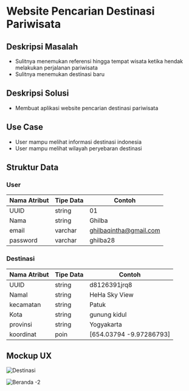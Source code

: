 # Website Pencarian Destinasi Pariwisata

## Deskripsi Masalah
- Sulitnya menemukan referensi hingga tempat wisata ketika hendak melakukan perjalanan pariwisata
- Sulitnya menemukan destinasi baru

## Deskripsi Solusi
- Membuat aplikasi website pencarian destinasi pariwisata

## Use Case
- User mampu melihat informasi destinasi indonesia 
- User mampu melihat wilayah peryebaran destinasi

## Struktur Data

### User
Nama Atribut | Tipe Data | Contoh
---|---|---
UUID | string | 01
Nama | string | Ghilba
email | varchar | ghilbaqintha@gmail.com
password | varchar | ghilba28

### Destinasi
Nama Atribut | Tipe Data | Contoh
---|---|---
UUID | string | d8126391jrq8
Namal | string | HeHa Sky View
kecamatan | string | Patuk
Kota | string | gunung kidul
provinsi | string | Yogyakarta
koordinat | poin | [654.03794 -9.97286793]


## Mockup UX
![Destinasi](https://user-images.githubusercontent.com/85231569/189799232-cb7f4958-2192-431c-8676-67270b2baccb.png)

![Beranda -2](https://user-images.githubusercontent.com/85231569/189799813-6f8509e3-de89-497e-b186-a91e400eb24a.png)
